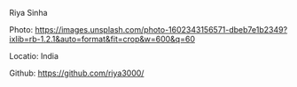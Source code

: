 Riya Sinha

Photo: https://images.unsplash.com/photo-1602343156571-dbeb7e1b2349?ixlib=rb-1.2.1&auto=format&fit=crop&w=600&q=60

Locatio: India

Github: https://github.com/riya3000/
